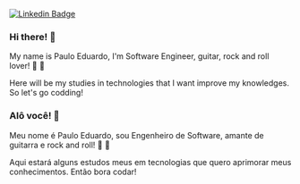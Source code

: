 [![Linkedin Badge](https://img.shields.io/badge/-Paulo%20Eduardo-0073b1?style=flat-square&logo=Linkedin&logoColor=white&link=https://www.linkedin.com/in/paulo-erd/)](https://www.linkedin.com/in/paulo-erd/) 

### Hi there! 👋
My name is Paulo Eduardo, I'm Software Engineer, guitar, rock and roll lover! 🤘 🎸

Here will be my studies in technologies that I want improve my knowledges. So let's go codding!

### Alô você! 👋
Meu nome é Paulo Eduardo, sou Engenheiro de Software, amante de guitarra e rock and roll! 🤘 🎸

Aqui estará alguns estudos meus em tecnologias que quero aprimorar meus conhecimentos. Então bora codar!
